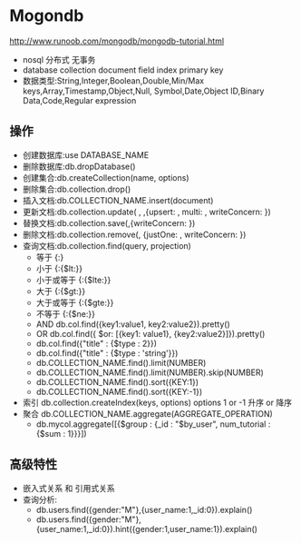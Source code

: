 # Mogondb
http://www.runoob.com/mongodb/mongodb-tutorial.html
* nosql 分布式 无事务
* database collection document field index primary key
* 数据类型:String,Integer,Boolean,Double,Min/Max keys,Array,Timestamp,Object,Null,
Symbol,Date,Object ID,Binary Data,Code,Regular expression

## 操作
* 创建数据库:use DATABASE_NAME
* 删除数据库:db.dropDatabase()
* 创建集合:db.createCollection(name, options)
* 删除集合:db.collection.drop()
* 插入文档:db.COLLECTION_NAME.insert(document)
* 更新文档:db.collection.update( <query>, <update>,{upsert: <boolean>, multi: <boolean>,
            writeConcern: <document>})
* 替换文档:db.collection.save(<document>,{writeConcern: <document> })
* 删除文档:db.collection.remove(<query>, {justOne: <boolean>,  writeConcern: <document>})
* 查询文档:db.collection.find(query, projection)
    * 等于	{<key>:<value>}
    * 小于	{<key>:{$lt:<value>}}	
    * 小于或等于	{<key>:{$lte:<value>}}
    * 大于	{<key>:{$gt:<value>}}	
    * 大于或等于	{<key>:{$gte:<value>}}	
    * 不等于	{<key>:{$ne:<value>}}
    * AND db.col.find({key1:value1, key2:value2}).pretty()
    * OR db.col.find({ $or: [{key1: value1}, {key2:value2}]}).pretty()
    * db.col.find({"title" : {$type : 2}})
    * db.col.find({"title" : {$type : 'string'}})
    * db.COLLECTION_NAME.find().limit(NUMBER)
    * db.COLLECTION_NAME.find().limit(NUMBER).skip(NUMBER)
    * db.COLLECTION_NAME.find().sort({KEY:1})
    * db.COLLECTION_NAME.find().sort({KEY:-1})
* 索引 db.collection.createIndex(keys, options) options 1 or -1 升序 or 降序
* 聚合 db.COLLECTION_NAME.aggregate(AGGREGATE_OPERATION)
    * db.mycol.aggregate([{$group : {_id : "$by_user", num_tutorial : {$sum : 1}}}])
## 高级特性
* 嵌入式关系 和 引用式关系
* 查询分析:
    * db.users.find({gender:"M"},{user_name:1,_id:0}).explain()
    * db.users.find({gender:"M"},{user_name:1,_id:0}).hint({gender:1,user_name:1}).explain()
   
    
            